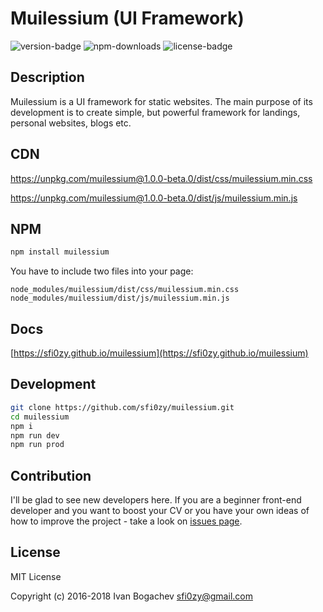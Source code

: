 # Muilessium (UI Framework)
![version-badge](https://img.shields.io/npm/v/muilessium.svg?style=flat-square&colorB=00b5d6) ![npm-downloads](https://img.shields.io/npm/dt/muilessium.svg?style=flat-square&colorB=00b5d6) ![license-badge](https://img.shields.io/badge/dynamic/json.svg?style=flat-square&label=license&colorB=00b5d6&prefix=&suffix=&query=license&uri=https://raw.githubusercontent.com/sfi0zy/muilessium/master/package.json)

## Description
Muilessium is a UI framework for static websites. The main purpose of its development is to create simple, but powerful framework for landings, personal websites, blogs etc.

## CDN
https://unpkg.com/muilessium@1.0.0-beta.0/dist/css/muilessium.min.css

https://unpkg.com/muilessium@1.0.0-beta.0/dist/js/muilessium.min.js

## NPM
```sh
npm install muilessium
```

You have to include two files into your page:

```
node_modules/muilessium/dist/css/muilessium.min.css
node_modules/muilessium/dist/js/muilessium.min.js
```

## Docs
[https://sfi0zy.github.io/muilessium](https://sfi0zy.github.io/muilessium)

## Development
```sh
git clone https://github.com/sfi0zy/muilessium.git
cd muilessium
npm i
npm run dev
npm run prod
```

## Contribution
I'll be glad to see new developers here. If you are a beginner front-end developer and you want to boost your CV or you have your own ideas of how to improve the project - take a look on [issues page](https://github.com/sfi0zy/muilessium/issues).

## License
MIT License

Copyright (c) 2016-2018 Ivan Bogachev <sfi0zy@gmail.com>


